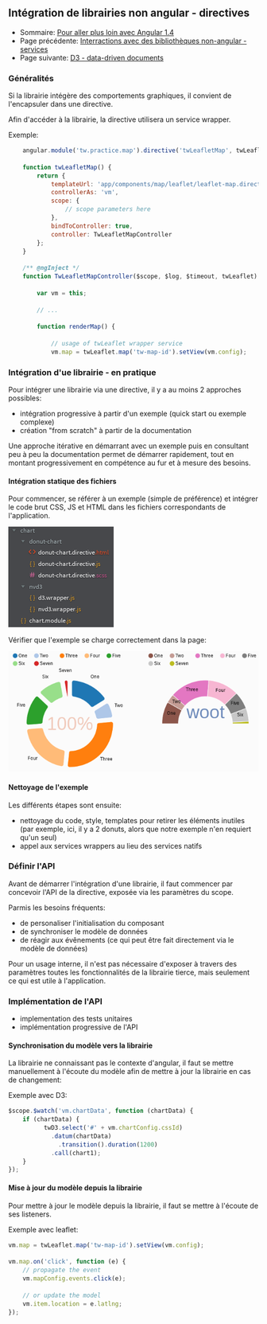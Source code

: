 ## Intégration de librairies non angular - directives

* Sommaire: [Pour aller plus loin avec Angular 1.4](02.00.angular-intermediate.documentation-fr.md)
* Page précédente: [Interractions avec des bibliothèques non-angular - services](02.05.non-ng-libs.service-fr.md)
* Page suivante: [D3 - data-driven documents](02.07.d3-fr.md)

### Généralités

Si la librairie intégère des comportements graphiques, il convient de l'encapsuler dans une directive. 

Afin d'accéder à la librairie, la directive utilisera un service wrapper.

Exemple:

``` js
    angular.module('tw.practice.map').directive('twLeafletMap', twLeafletMap);

    function twLeafletMap() {
        return {
            templateUrl: 'app/components/map/leaflet/leaflet-map.directive.html',
            controllerAs: 'vm',
            scope: {
                // scope parameters here
            },
            bindToController: true,
            controller: TwLeafletMapController
        };
    }

    /** @ngInject */
    function TwLeafletMapController($scope, $log, $timeout, twLeaflet) {

        var vm = this;

        // ...

        function renderMap() {

            // usage of twLeaflet wrapper service
            vm.map = twLeaflet.map('tw-map-id').setView(vm.config);
```

### Intégration d'ue librairie - en pratique

Pour intégrer une librairie via une directive, il y a au moins 2 approches possibles:
* intégration progressive à partir d'un exemple (quick start ou exemple complexe)
* création "from scratch" à partir de la documentation

Une approche itérative en démarrant avec un exemple puis en consultant peu à peu la documentation permet de démarrer rapidement, tout en montant progressivement en compétence au fur et à mesure des besoins.

#### Intégration statique des fichiers

Pour commencer, se référer à un exemple (simple de préférence) et intégrer le code brut CSS, JS et HTML dans les fichiers correspondants de l'application.

![files tree](images/donut-chart-file-tree.png "Organisation des fichiers du module chart")

Vérifier que l'exemple se charge correctement dans la page:

![files tree](images/donut-example.png "Donut example")

#### Nettoyage de l'exemple

Les différents étapes sont ensuite:
* nettoyage du code, style, templates pour retirer les éléments inutiles (par exemple, ici, il y a 2 donuts, alors que notre exemple n'en requiert qu'un seul)
* appel aux services wrappers au lieu des services natifs

### Définir l'API

Avant de démarrer l'intégration d'une librairie, il faut commencer par concevoir l'API de la directive, exposée via les paramètres du scope.

Parmis les besoins fréquents:
* de personaliser l'initialisation du composant
* de synchroniser le modèle de données
* de réagir aux évênements (ce qui peut être fait directement via le modèle de données)

Pour un usage interne, il n'est pas nécessaire d'exposer à travers des paramètres toutes les fonctionnalités de la librairie tierce, mais seulement ce qui est utile à l'application.

### Implémentation de l'API

* implementation des tests unitaires
* implémentation progressive de l'API

#### Synchronisation du modèle vers la librairie

La librairie ne connaissant pas le contexte d'angular, il faut se mettre manuellement à l'écoute du modèle afin de mettre à jour la librairie en cas de changement:

Exemple avec D3:

``` js
$scope.$watch('vm.chartData', function (chartData) {
    if (chartData) {
          twD3.select('#' + vm.chartConfig.cssId)
            .datum(chartData)
              .transition().duration(1200)
            .call(chart1);
    }
});
```
#### Mise à jour du modèle depuis la librairie

Pour mettre à jour le modèle depuis la librairie, il faut se mettre à l'écoute de ses listeners.

Exemple avec leaflet:

``` js
vm.map = twLeaflet.map('tw-map-id').setView(vm.config);

vm.map.on('click', function (e) {
    // propagate the event
    vm.mapConfig.events.click(e);

    // or update the model
    vm.item.location = e.latlng;
});
```